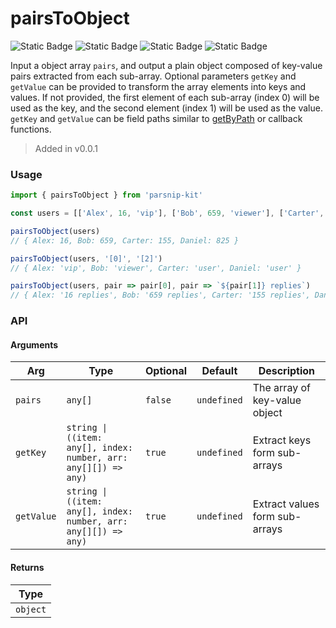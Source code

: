 # pairsToObject
![Static Badge](https://img.shields.io/badge/Statement%20Coverage-100.00%-brightgreen) ![Static Badge](https://img.shields.io/badge/Branch%20Coverage-100.00%-brightgreen) ![Static Badge](https://img.shields.io/badge/Function%20Coverage-100.00%-brightgreen) ![Static Badge](https://img.shields.io/badge/Line%20Coverage-100.00%-brightgreen)
      
Input a object array `pairs`, and output a plain object composed of key-value pairs extracted from each sub-array. Optional parameters `getKey` and `getValue` can be provided to transform the array elements into keys and values. If not provided, the first element of each sub-array (index 0) will be used as the key, and the second element (index 1) will be used as the value. `getKey` and `getValue` can be field paths similar to [getByPath](../object/getByPath) or callback functions.

> Added in v0.0.1



### Usage

```ts
import { pairsToObject } from 'parsnip-kit'

const users = [['Alex', 16, 'vip'], ['Bob', 659, 'viewer'], ['Carter', 155, 'user'], ['Daniel', 825, 'user']]

pairsToObject(users)
// { Alex: 16, Bob: 659, Carter: 155, Daniel: 825 }

pairsToObject(users, '[0]', '[2]')
// { Alex: 'vip', Bob: 'viewer', Carter: 'user', Daniel: 'user' }

pairsToObject(users, pair => pair[0], pair => `${pair[1]} replies`)
// { Alex: '16 replies', Bob: '659 replies', Carter: '155 replies', Daniel: '825 replies' }
```


### API

#### Arguments

| Arg | Type | Optional | Default | Description |
| --- | --- | --- | --- | --- |
| `pairs` | `any[]` | `false` | `undefined` | The array of key-value object |
| `getKey` | `string \| ((item: any[], index: number, arr: any[][]) => any)` | `true` | `undefined` | Extract keys form sub-arrays |
| `getValue` | `string \| ((item: any[], index: number, arr: any[][]) => any)` | `true` | `undefined` | Extract values form sub-arrays |

#### Returns

| Type |
| ---  |
| `object`  |